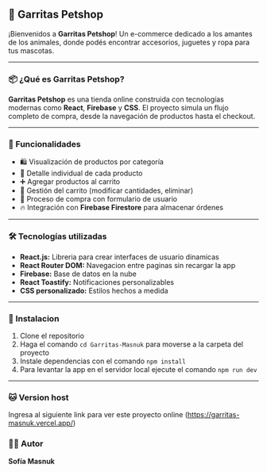## 🐾 Garritas Petshop

¡Bienvenidos a **Garritas Petshop**! Un e-commerce dedicado a los amantes de los animales, donde podés encontrar accesorios, juguetes y ropa para tus mascotas.

---

### 📦 ¿Qué es Garritas Petshop?

**Garritas Petshop** es una tienda online construida con tecnologías modernas como **React**, **Firebase** y **CSS**. El proyecto simula un flujo completo de compra, desde la navegación de productos hasta el checkout.

---

### 🚀 Funcionalidades

- 🛍️ Visualización de productos por categoría
- 🔎 Detalle individual de cada producto
- ➕ Agregar productos al carrito
- 🛒 Gestión del carrito (modificar cantidades, eliminar)
- 🧾 Proceso de compra con formulario de usuario
- 🔥 Integración con **Firebase Firestore** para almacenar órdenes

---

### 🛠️ Tecnologías utilizadas

- **React.js:** Libreria para crear interfaces de usuario dinamicas
- **React Router DOM:** Navegacion entre paginas sin recargar la app
- **Firebase:** Base de datos en la nube
- **React Toastify:** Notificaciones personalizables
- **CSS personalizado:** Estilos hechos a medida


---

### 🐶 Instalacion 

1. Clone el repositorio
2. Haga el comando `cd Garritas-Masnuk` para moverse a la carpeta del proyecto
3. Instale dependencias con el comando `npm install`
4. Para levantar la app en el servidor local ejecute el comando `npm run dev`

---

### 🐱 Version host 

Ingresa al siguiente link para ver este proyecto online (https://garritas-masnuk.vercel.app/)

### 🙋‍♀️ Autor 

**Sofía Masnuk**
